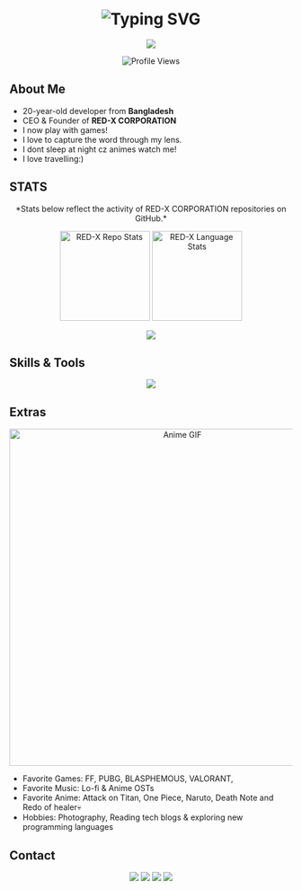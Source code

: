 <!-- Profile Header -->
<h1 align="center">
  <img src="https://readme-typing-svg.herokuapp.com?font=Fira+Code&pause=1200&center=true&width=700&lines=Hey%2C+It's+Jitu!;Founder+%26+CEO+-+RED+X+CORPORATION;GAMER+|+CHEATER+|+PHOTOGRAPHER+|+ANIME+FAN" alt="Typing SVG" />  
</h1>

<!-- red-x branding -->
<p align ="center">
<img src="https://img.shields.io/badge/CEO-RED--X--CORPORATION-007df2?style=for-the-badge&" />
</p>

<!-- Profile Views -->
<p align="center">
  <img src="https://komarev.com/ghpvc/?username=mohtasimjitu&label=Profile+Views&color=007df2&style=for-the-badge" alt="Profile Views" />
   
</p>


## About Me
- 20-year-old developer from **Bangladesh**  
- CEO & Founder of **RED-X CORPORATION**  
- I now play with games!
- I love to capture the word through my lens.
- I dont sleep at night cz animes watch me!
- I love travelling:)




## STATS
<p align="center">
  *Stats below reflect the activity of RED-X CORPORATION repositories on GitHub.*  
</p>

<p align="center">
  <img src="https://github-readme-redx.vercel.app/api/repos.svg" alt="RED-X Repo Stats" height="160"/>
  <img src="https://github-readme-redx.vercel.app/api/languages.svg" alt="RED-X Language Stats" height="160"/>
</p>

<p align="center">
  <a href="https://github.com/REDX-CORPORATION"><img src="https://img.shields.io/badge/Github-RED--X--CORP-0099f2?style=for-the-badge&logo=discord&logoColor=white" /></a>
</p>

## Skills & Tools
<p align="center">
  <img src="https://skillicons.dev/icons?i=cs,cpp,py,html,css,js,react,dotnet,qt,vscode,visualstudio,discord,github,git" />
</p>



## Extras
<p align="center">
  <img src="https://github.com/mohtasimjitu/mohtasimjitu/blob/adec533e5640dd4b1fd3c623d5216ae2d49a710d/AL5ICI.gif" alt="Anime GIF" width="600"/>
</p>

- Favorite Games: FF, PUBG, BLASPHEMOUS, VALORANT, 
- Favorite Music: Lo-fi & Anime OSTs  
- Favorite Anime: Attack on Titan, One Piece, Naruto, Death Note and Redo of healer💀  
- Hobbies: Photography, Reading tech blogs & exploring new programming languages



## Contact
<p align="center">
  <a href="https://instagram.com/mohtasimjitu/"><img src="https://img.shields.io/badge/Instagram-Mohtasim--Jitu-0099f2?style=for-the-badge&logo=Instagram&logoColor=white" /></a>
  <a href="https://discord.gg/f7KPc9JyeY"><img src="https://img.shields.io/badge/Discord-RED--X--CORP-0099f2?style=for-the-badge&logo=discord&logoColor=white" /></a>
  <a href="https://t.me/+OglBPVcrngY1OGQ9"><img src="https://img.shields.io/badge/Telegram-Join-0099f2?style=for-the-badge&logo=telegram" /></a>
  <a href="http://guns.lol/mohtasimjitu"><img src="https://img.shields.io/badge/Portfolio-guns.lol-0099f2?style=for-the-badge" /></a>
</p>

